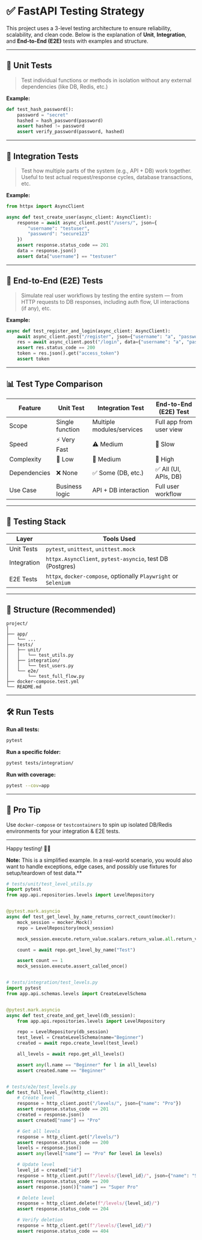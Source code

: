 # ✅ FastAPI Testing Strategy

This project uses a 3-level testing architecture to ensure reliability, scalability, and clean code. Below is the explanation of **Unit**, **Integration**, and **End-to-End (E2E)** tests with examples and structure.

---

## 🧪 Unit Tests

> Test individual functions or methods in isolation without any external dependencies (like DB, Redis, etc.)

**Example:**

```python
def test_hash_password():
    password = "secret"
    hashed = hash_password(password)
    assert hashed != password
    assert verify_password(password, hashed)
```

---

## 🔗 Integration Tests

> Test how multiple parts of the system (e.g., API + DB) work together. Useful to test actual request/response cycles, database transactions, etc.

**Example:**

```python
from httpx import AsyncClient

async def test_create_user(async_client: AsyncClient):
    response = await async_client.post("/users/", json={
        "username": "testuser",
        "password": "secure123"
    })
    assert response.status_code == 201
    data = response.json()
    assert data["username"] == "testuser"
```

---

## 🢍 End-to-End (E2E) Tests

> Simulate real user workflows by testing the entire system — from HTTP requests to DB responses, including auth flow, UI interactions (if any), etc.

**Example:**

```python
async def test_register_and_login(async_client: AsyncClient):
    await async_client.post("/register", json={"username": "a", "password": "123"})
    res = await async_client.post("/login", data={"username": "a", "password": "123"})
    assert res.status_code == 200
    token = res.json().get("access_token")
    assert token
```

---

## 📊 Test Type Comparison

| Feature         | Unit Test              | Integration Test           | End-to-End (E2E) Test       |
|----------------|------------------------|-----------------------------|-----------------------------|
| Scope           | Single function         | Multiple modules/services   | Full app from user view     |
| Speed           | ⚡ Very Fast            | ⚠️ Medium                  | 🐃 Slow                     |
| Complexity      | 🔹 Low                  | 🔸 Medium                  | 🔺 High                     |
| Dependencies    | ❌ None                 | ✅ Some (DB, etc.)         | ✅ All (UI, APIs, DB)        |
| Use Case        | Business logic          | API + DB interaction        | Full user workflow          |

---

## 🧪 Testing Stack

| Layer         | Tools Used                                                   |
|---------------|--------------------------------------------------------------|
| Unit Tests     | `pytest`, `unittest`, `unittest.mock`                       |
| Integration    | `httpx.AsyncClient`, `pytest-asyncio`, test DB (Postgres)   |
| E2E Tests      | `httpx`, `docker-compose`, optionally `Playwright` or `Selenium` |

---

## 🚀 Structure (Recommended)

```
project/
│
├── app/
│   └── ...
├── tests/
│   ├── unit/
│   │   └── test_utils.py
│   ├── integration/
│   │   └── test_users.py
│   └── e2e/
│       └── test_full_flow.py
├── docker-compose.test.yml
└── README.md
```

---

## 🛠 Run Tests

**Run all tests:**

```bash
pytest
```

**Run a specific folder:**

```bash
pytest tests/integration/
```

**Run with coverage:**

```bash
pytest --cov=app
```

---

## 🧠 Pro Tip

Use `docker-compose` or `testcontainers` to spin up isolated DB/Redis environments for your integration & E2E tests.

---

Happy testing! 🧪🔥


**Note:** This is a simplified example. In a real-world scenario, you would also want to handle exceptions, edge cases, and possibly use fixtures for setup/teardown of test data.**

```python
# tests/unit/test_level_utils.py
import pytest
from app.api.repositories.levels import LevelRepository


@pytest.mark.asyncio
async def test_get_level_by_name_returns_correct_count(mocker):
    mock_session = mocker.Mock()
    repo = LevelRepository(mock_session)

    mock_session.execute.return_value.scalars.return_value.all.return_value = ["level1"]

    count = await repo.get_level_by_name("Test")

    assert count == 1
    mock_session.execute.assert_called_once()


# tests/integration/test_levels.py
import pytest
from app.api.schemas.levels import CreateLevelSchema


@pytest.mark.asyncio
async def test_create_and_get_level(db_session):
    from app.api.repositories.levels import LevelRepository

    repo = LevelRepository(db_session)
    test_level = CreateLevelSchema(name="Beginner")
    created = await repo.create_level(test_level)

    all_levels = await repo.get_all_levels()

    assert any(l.name == "Beginner" for l in all_levels)
    assert created.name == "Beginner"


# tests/e2e/test_levels.py
def test_full_level_flow(http_client):
    # Create level
    response = http_client.post("/levels/", json={"name": "Pro"})
    assert response.status_code == 201
    created = response.json()
    assert created["name"] == "Pro"

    # Get all levels
    response = http_client.get("/levels/")
    assert response.status_code == 200
    levels = response.json()
    assert any(level["name"] == "Pro" for level in levels)

    # Update level
    level_id = created["id"]
    response = http_client.put(f"/levels/{level_id}/", json={"name": "Super Pro"})
    assert response.status_code == 200
    assert response.json()["name"] == "Super Pro"

    # Delete level
    response = http_client.delete(f"/levels/{level_id}/")
    assert response.status_code == 204

    # Verify deletion
    response = http_client.get(f"/levels/{level_id}/")
    assert response.status_code == 404
```
